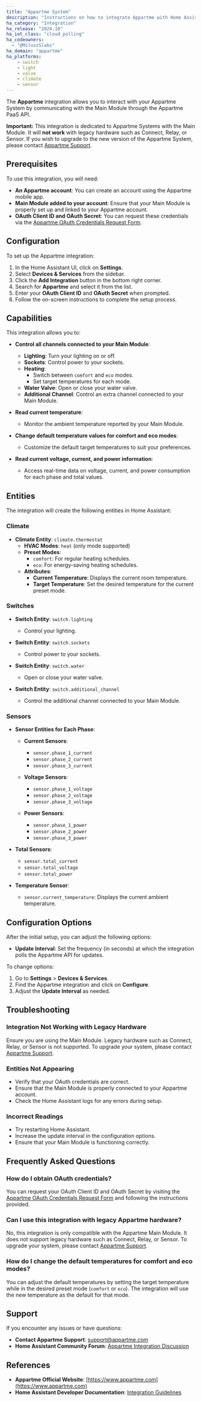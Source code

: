 ```yaml
---
title: "Appartme System"
description: "Instructions on how to integrate Appartme with Home Assistant."
ha_category: "Integration"
ha_release: "2024.10"
ha_iot_class: "cloud_polling"
ha_codeowners:
  - "@MiloszSlabs"
ha_domain: "appartme"
ha_platforms:
    - switch
    - light
    - valve
    - climate
    - sensor
---
```


The **Appartme** integration allows you to interact with your Appartme System by communicating with the Main Module through the Appartme PaaS API.

**Important:** This integration is dedicated to Appartme Systems with the Main Module. It will **not work** with legacy hardware such as Connect, Relay, or Sensor. If you wish to upgrade to the new version of the Appartme System, please contact [Appartme Support](mailto:support@appartme.com).

## Prerequisites

To use this integration, you will need:

- **An Appartme account**: You can create an account using the Appartme mobile app.
- **Main Module added to your account**: Ensure that your Main Module is properly set up and linked to your Appartme account.
- **OAuth Client ID and OAuth Secret**: You can request these credentials via the [Appartme OAuth Credentials Request Form](https://tally.so/r/w5vP0d).

## Configuration

To set up the Appartme integration:

1. In the Home Assistant UI, click on **Settings**.
2. Select **Devices & Services** from the sidebar.
3. Click the **Add Integration** button in the bottom right corner.
4. Search for **Appartme** and select it from the list.
5. Enter your **OAuth Client ID** and **OAuth Secret** when prompted.
6. Follow the on-screen instructions to complete the setup process.

## Capabilities

This integration allows you to:

- **Control all channels connected to your Main Module**:

  - **Lighting**: Turn your lighting on or off.
  - **Sockets**: Control power to your sockets.
  - **Heating**:
    - Switch between `comfort` and `eco` modes.
    - Set target temperatures for each mode.
  - **Water Valve**: Open or close your water valve.
  - **Additional Channel**: Control an extra channel connected to your Main Module.

- **Read current temperature**:

  - Monitor the ambient temperature reported by your Main Module.

- **Change default temperature values for comfort and eco modes**:

  - Customize the default target temperatures to suit your preferences.

- **Read current voltage, current, and power information**:
  - Access real-time data on voltage, current, and power consumption for each phase and total values.

## Entities

The integration will create the following entities in Home Assistant:

### Climate

- **Climate Entity**: `climate.thermostat`
  - **HVAC Modes**: `heat` (only mode supported)
  - **Preset Modes**:
    - `comfort`: For regular heating schedules.
    - `eco`: For energy-saving heating schedules.
  - **Attributes**:
    - **Current Temperature**: Displays the current room temperature.
    - **Target Temperature**: Set the desired temperature for the current preset mode.

### Switches

- **Switch Entity**: `switch.lighting`

  - Control your lighting.

- **Switch Entity**: `switch.sockets`

  - Control power to your sockets.

- **Switch Entity**: `switch.water`

  - Open or close your water valve.

- **Switch Entity**: `switch.additional_channel`
  - Control the additional channel connected to your Main Module.

### Sensors

- **Sensor Entities for Each Phase**:

  - **Current Sensors**:

    - `sensor.phase_1_current`
    - `sensor.phase_2_current`
    - `sensor.phase_3_current`

  - **Voltage Sensors**:

    - `sensor.phase_1_voltage`
    - `sensor.phase_2_voltage`
    - `sensor.phase_3_voltage`

  - **Power Sensors**:
    - `sensor.phase_1_power`
    - `sensor.phase_2_power`
    - `sensor.phase_3_power`

- **Total Sensors**:

  - `sensor.total_current`
  - `sensor.total_voltage`
  - `sensor.total_power`

- **Temperature Sensor**:
  - `sensor.current_temperature`: Displays the current ambient temperature.

## Configuration Options

After the initial setup, you can adjust the following options:

- **Update Interval**: Set the frequency (in seconds) at which the integration polls the Appartme API for updates.

To change options:

1. Go to **Settings** > **Devices & Services**.
2. Find the Appartme integration and click on **Configure**.
3. Adjust the **Update Interval** as needed.

## Troubleshooting

### Integration Not Working with Legacy Hardware

Ensure you are using the Main Module. Legacy hardware such as Connect, Relay, or Sensor is not supported. To upgrade your system, please contact [Appartme Support](mailto:support@appartme.com).

### Entities Not Appearing

- Verify that your OAuth credentials are correct.
- Ensure that the Main Module is properly connected to your Appartme account.
- Check the Home Assistant logs for any errors during setup.

### Incorrect Readings

- Try restarting Home Assistant.
- Increase the update interval in the configuration options.
- Ensure that your Main Module is functioning correctly.

## Frequently Asked Questions

### How do I obtain OAuth credentials?

You can request your OAuth Client ID and OAuth Secret by visiting the [Appartme OAuth Credentials Request Form](https://tally.so/r/w5vP0d) and following the instructions provided.

### Can I use this integration with legacy Appartme hardware?

No, this integration is only compatible with the Appartme Main Module. It does not support legacy hardware such as Connect, Relay, or Sensor. To upgrade your system, please contact [Appartme Support](mailto:support@appartme.com).

### How do I change the default temperatures for comfort and eco modes?

You can adjust the default temperatures by setting the target temperature while in the desired preset mode (`comfort` or `eco`). The integration will use the new temperature as the default for that mode.

## Support

If you encounter any issues or have questions:

- **Contact Appartme Support**: [support@appartme.com](mailto:support@appartme.com)
- **Home Assistant Community Forum**: [Appartme Integration Discussion](https://community.home-assistant.io/t/appartme-integration-discussion/777682)

## References

- **Appartme Official Website**: [https://www.appartme.com](https://www.appartme.com)
- **Home Assistant Developer Documentation**: [Integration Guidelines](https://developers.home-assistant.io/)
